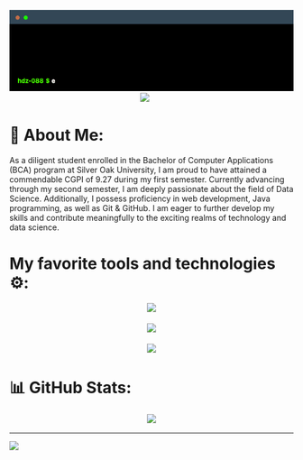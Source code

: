 <p align="center">
  <img src="terminal.gif"></img><br>
  <img src="https://user-images.githubusercontent.com/74038190/212284100-561aa473-3905-4a80-b561-0d28506553ee.gif"></img>
  <a href="https://www.hackerrank.com/"><img src="https://ziadoua.github.io/m3-Markdown-Badges/badges/HackerRank/hackerrank3.svg" alt=""></a>
  <a href="https://instagram.com/hdz_088"><img src="https://ziadoua.github.io/m3-Markdown-Badges/badges/Instagram/instagram2.svg" alt=""></a>
  <a href="https://leetcode.com/u/hdz_088/"><img src="https://ziadoua.github.io/m3-Markdown-Badges/badges/LeetCode/leetcode3.svg" alt=""></a>
  <a href="https://linkedin.com/in/hdz088"><img src="https://ziadoua.github.io/m3-Markdown-Badges/badges/LinkedIn/linkedin3.svg" alt=""></a>
  <a href="mailto:hdz088@outloo.com"><img src="https://ziadoua.github.io/m3-Markdown-Badges/badges/Mail/mail3.svg" alt=""></a>
  <a href="ttps://hdz-088.github.io/ProjectVault/"><img src="https://ziadoua.github.io/m3-Markdown-Badges/badges/MyPortfolio/myportfolio3.svg" alt=""></a>
</p>

# 💫 About Me:
As a diligent student enrolled in the Bachelor of Computer Applications (BCA) program at Silver Oak University, I am proud to have attained a commendable CGPI of 9.27 during my first semester. Currently advancing through my second semester, I am deeply passionate about the field of Data Science. Additionally, I possess proficiency in web development, Java programming, as well as Git & GitHub. I am eager to further develop my skills and contribute meaningfully to the exciting realms of technology and data science.

# My favorite tools and technologies ⚙️:

<p align="center">
  <a href="https://skillicons.dev">
    <img src="https://skillicons.dev/icons?i=apple,linux,windows,vscode,obsidian" /><br><br>
    <img src="https://skillicons.dev/icons?i=c,cpp,bash,powershell,java,py,dart,flutter" /><br><br>
    <img src="https://skillicons.dev/icons?i=html,css,tailwind,js,docker,git,github,md,figma" />
  </a>
</p>

# 📊 GitHub Stats:
<p align="center">
  <img src="https://github-readme-activity-graph.vercel.app/graph?username=hdz-088&theme=github-dark&hide_border=true"></img>
</p>


---
[![](https://visitcount.itsvg.in/api?id=hdz-088&icon=5&color=9)](https://visitcount.itsvg.in)
